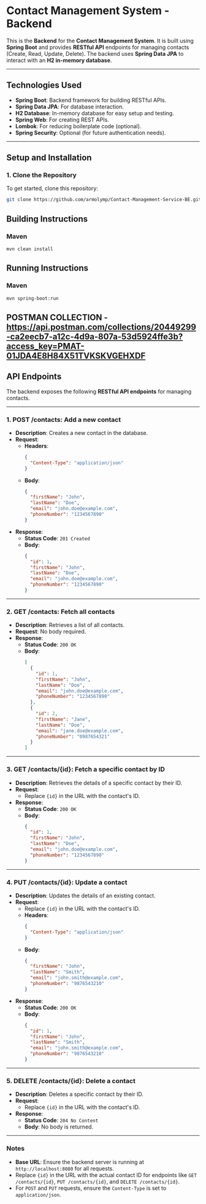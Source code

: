 # Contact Management System - Backend

This is the **Backend** for the **Contact Management System**. It is built using **Spring Boot** and provides **RESTful API** endpoints for managing contacts (Create, Read, Update, Delete). The backend uses **Spring Data JPA** to interact with an **H2 in-memory database**.

---

## Technologies Used
- **Spring Boot**: Backend framework for building RESTful APIs.
- **Spring Data JPA**: For database interaction.
- **H2 Database**: In-memory database for easy setup and testing.
- **Spring Web**: For creating REST APIs.
- **Lombok**: For reducing boilerplate code (optional).
- **Spring Security**: Optional (for future authentication needs).

---

## Setup and Installation

### 1. Clone the Repository
To get started, clone this repository:

```bash
git clone https://github.com/armolymp/Contact-Management-Service-BE.git
```

## Building Instructions

### Maven
```bash
mvn clean install
```

## Running Instructions

### Maven
```bash
mvn spring-boot:run
```

## POSTMAN COLLECTION - https://api.postman.com/collections/20449299-ca2eecb7-a12c-4d9a-807a-53d5924ffe3b?access_key=PMAT-01JDA4E8H84X51TVKSKVGEHXDF
## API Endpoints

The backend exposes the following **RESTful API endpoints** for managing contacts.

---

### 1. **POST /contacts**: Add a new contact

- **Description**: Creates a new contact in the database.
- **Request**:
    - **Headers**:
      ```json
      {
        "Content-Type": "application/json"
      }
      ```
    - **Body**:
      ```json
      {
        "firstName": "John",
        "lastName": "Doe",
        "email": "john.doe@example.com",
        "phoneNumber": "1234567890"
      }
      ```
- **Response**:
    - **Status Code**: `201 Created`
    - **Body**:
      ```json
      {
        "id": 1,
        "firstName": "John",
        "lastName": "Doe",
        "email": "john.doe@example.com",
        "phoneNumber": "1234567890"
      }
      ```

---

### 2. **GET /contacts**: Fetch all contacts

- **Description**: Retrieves a list of all contacts.
- **Request**: No body required.
- **Response**:
    - **Status Code**: `200 OK`
    - **Body**:
      ```json
      [
        {
          "id": 1,
          "firstName": "John",
          "lastName": "Doe",
          "email": "john.doe@example.com",
          "phoneNumber": "1234567890"
        },
        {
          "id": 2,
          "firstName": "Jane",
          "lastName": "Doe",
          "email": "jane.doe@example.com",
          "phoneNumber": "0987654321"
        }
      ]
      ```

---

### 3. **GET /contacts/{id}**: Fetch a specific contact by ID

- **Description**: Retrieves the details of a specific contact by their ID.
- **Request**:
    - Replace `{id}` in the URL with the contact's ID.
- **Response**:
    - **Status Code**: `200 OK`
    - **Body**:
      ```json
      {
        "id": 1,
        "firstName": "John",
        "lastName": "Doe",
        "email": "john.doe@example.com",
        "phoneNumber": "1234567890"
      }
      ```

---

### 4. **PUT /contacts/{id}**: Update a contact

- **Description**: Updates the details of an existing contact.
- **Request**:
    - Replace `{id}` in the URL with the contact's ID.
    - **Headers**:
      ```json
      {
        "Content-Type": "application/json"
      }
      ```
    - **Body**:
      ```json
      {
        "firstName": "John",
        "lastName": "Smith",
        "email": "john.smith@example.com",
        "phoneNumber": "9876543210"
      }
      ```
- **Response**:
    - **Status Code**: `200 OK`
    - **Body**:
      ```json
      {
        "id": 1,
        "firstName": "John",
        "lastName": "Smith",
        "email": "john.smith@example.com",
        "phoneNumber": "9876543210"
      }
      ```

---

### 5. **DELETE /contacts/{id}**: Delete a contact

- **Description**: Deletes a specific contact by their ID.
- **Request**:
    - Replace `{id}` in the URL with the contact's ID.
- **Response**:
    - **Status Code**: `204 No Content`
    - **Body**: No body is returned.

---

### Notes

- **Base URL**: Ensure the backend server is running at `http://localhost:8080` for all requests.
- Replace `{id}` in the URL with the actual contact ID for endpoints like `GET /contacts/{id}`, `PUT /contacts/{id}`, and `DELETE /contacts/{id}`.
- For `POST` and `PUT` requests, ensure the `Content-Type` is set to `application/json`.




